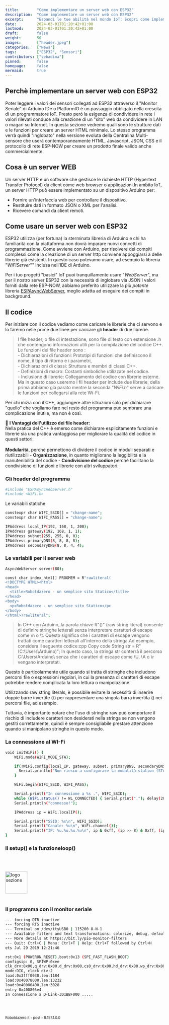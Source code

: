 ```yaml
---
title:        "Come implementare un server web con ESP32"
description:  "Come implementare un server web con ESP32"
excerpt:      "Espandi le tue abilità nel mondo IoT: Scopri come implementare un Server Web con ESP32 - La prima parte della guida completa per creare e gestire un Server Web Utilizzando la potente piattaforma ESP32!..."
date:         2024-03-01T01:20:42+01:00
lastmod:      2024-03-01T01:20:42+01:00
draft:        false
weight:       50
images:       ["header.jpeg"]
categories:   ["News"]
tags:         ["ESP32", "Sensori"]
contributors: ["sebadima"]
pinned:       false
homepage:     false
mermaid:      true
---
```




<!-- 
<img width="300" class="x figure-img img-fluid lazyload blur-up"  src="/images/154.png" alt="schema connessioni">
<strong>1</strong>. <span style="background-color:#eeeeee"> Controllo delle versioni</span>:
img width="70" class="x figure-img img-fluid lazyload blur-up"  src="/hog/inter.svg" alt="logo sezione"><br><br>

```bash
```     
<div class="alert alert-doks d-flexflex-shrink-1" role="alert">🔑.</div>

-->



## Perchè implementare un server web con ESP32

Poter leggere i valori dei sensori collegati ad ESP32 attraverso il "Monitor Seriale" di Arduino IDe o PlatformIO è un passaggio obbligato nella crescita di un programmatore IoT. Presto però la esigenza di condividere in rete i valori rilevati conduce alla creazione di un "sito" web da condividere in LAN o magari su Internet. In questa sezione vedremo quali sono le strutture dati e le funzioni per creare un server HTML minimale. Lo stesso programma verrà quindi "inglobato" nella versione evoluta della Centralina Multi-sensore che userà contemporaneamente HTML, Javascript, JSON, CSS e il protocollo di rete ESP-NOW per creare un prodotto finale valido anche commercialmente.

## Cosa è un server WEB

Un server HTTP è un software che gestisce le richieste HTTP (Hypertext Transfer Protocol) da client come web browser o applicazioni.In ambito IoT, un server HTTP può essere implementato su un dispositivo Arduino per:

- Fornire un'interfaccia web per controllare il dispositivo.
- Restituire dati in formato JSON o XML per l'analisi.
- Ricevere comandi da client remoti.

## Come usare un server web con ESP32

ESP32 utilizza (per fortuna) la sterminata libreria di Arduino e chi ha familiarità con la piattaforma non dovrà imparare nuovi concetti di programmazione. Come avviene con Arduino, per risolvere dei compiti complessi come la creazione di un server http conviene appoggiarsi a delle librerie già esistenti. In questo caso potevamo usare, ad esempio la libreria "*WiFiServer*"" inclusa nell'IDE di Arduino. 

Per i tuo progetti "basici" IoT puoi tranquillamente usare "*WebServer*", ma per il nostro server ESP32 con la necessità di inglobare via JSON i valori forniti dalla rete ESP-NOW, abbiamo preferito utilizzare la più *potente* libreria <a href="https://github.com/me-no-dev/ESPAsyncWebServer" target="_blank">ESPAsyncWebServer</a>, meglio adatta ad eseguire dei compiti in background.

## Il codice

Per iniziare con il codice vediamo come caricare le librerie che ci servono e lo faremo nelle prime due linee per caricare gli **header** di due librerie.

> I file header, o file di intestazione, sono file di testo con estensione .h che contengono informazioni utili per la compilazione del codice C++. <br>Le funzioni dei file header sono :<br>- Dichiarazioni di funzioni: Prototipi di funzioni che definiscono il nome, il tipo di ritorno e i parametri, 
<br>- Dichiarazioni di classi: Struttura e membri di classi C++.
<br>- Definizioni di macro: Costanti simboliche utilizzate nel codice.
<br>- Inclusione di librerie: Collegamento del codice con librerie esterne.
Ma in questo caso useremo i fil header per include due librerie, della prima abbiamo gia parato mentre la seconda "*WiFi.h*" serve a caricare le funzioni per collegarsi alla rete Wi-Fi.

Per chi inizia con il C++, aggiungere altre istruzioni solo per dichiarare "quello" che vogliamo fare nel resto del programma può sembrare una complicazione inutile, ma non è così.

<div class="alert alert-doks d-flexflex-shrink-1" role="alert">🔑
<strong>I Vantaggi dell'utilizzo dei file header:</strong><br>
Nella pratica del C++ è emerso come dichiarare esplicitamente funzioni e librerie sia una pratica vantaggiosa per migliorare la qualità del codice in questi settori:
<br><br><strong>Modularità</strong>, perchè permettono di dividere il codice in moduli separati e riutilizzabili - <strong>Organizzazione</strong>, in quanto migliorano la leggibilità e la manutenibilità del codice - <strong>Condivisione del codice</strong> perchè facilitano la condivisione di funzioni e librerie con altri sviluppatori.
</div>

### Gli header del programma

```bash
#include "ESPAsyncWebServer.h"
#include <WiFi.h>
```    

Le variabili statiche

```bash
constexpr char WIFI_SSID[] = "change-name";
constexpr char WIFI_PASS[] = "change-name";

IPAddress local_IP(192, 168, 1, 200);
IPAddress gateway(192, 168, 1, 1);
IPAddress subnet(255, 255, 0, 0);
IPAddress primaryDNS(8, 8, 8, 8);
IPAddress secondaryDNS(8, 8, 4, 4);
```

### Le variabili per il server web

```bash
AsyncWebServer server(80);

const char index_html[] PROGMEM = R"rawliteral(
<!DOCTYPE HTML><html>
<head>
  <title>Robotdazero - un semplice sito Statico</title>
</head>
<body>
  <p>Robotdazero - un semplice sito Statico</p>
</body>
</html>)rawliteral";
```


> In C++ con Arduino, la parola chiave R"()" (raw string literal) consente di definire stringhe letterali senza interpretare caratteri di escape come \n o \t. Questo significa che i caratteri di escape vengono trattati come caratteri letterali all'interno della stringa.Ad esempio, considera il seguente codice:cpp
Copy code
String str = R"(C:\Users\Arduino\)";
In questo caso, la stringa str conterrà il percorso C:\Users\Arduino\ senza che i caratteri di escape come \U, \A o \r vengano interpretati.

Questo è particolarmente utile quando si tratta di stringhe che includono percorsi file o espressioni regolari, in cui la presenza di caratteri di escape potrebbe rendere complicata la loro lettura o manipolazione.


 Utilizzando raw string literals, è possibile evitare la necessità di inserire doppie barre invertite (\\) per rappresentare una singola barra invertita (\) nei percorsi file, ad esempio.

Tuttavia, è importante notare che l'uso di stringhe raw può comportare il rischio di includere caratteri non desiderati nella stringa se non vengono gestiti correttamente, quindi è sempre consigliabile prestare attenzione quando si manipolano stringhe in questo modo.



### La connessione al WI-Fi

```bash
void initWiFi() {
    WiFi.mode(WIFI_MODE_STA);

    if(!WiFi.config(local_IP, gateway, subnet, primaryDNS, secondaryDNS)) {
      Serial.println("Non riesco a configurare la modalità station (STA)");
    }

    WiFi.begin(WIFI_SSID, WIFI_PASS);

    Serial.printf("In connessione a %s .", WIFI_SSID);
    while (WiFi.status() != WL_CONNECTED) { Serial.print("."); delay(200); }
    Serial.println("connesso!");

    IPAddress ip = WiFi.localIP();

    Serial.printf("SSID: %s\n", WIFI_SSID);
    Serial.printf("Canale: %u\n", WiFi.channel());
    Serial.printf("IP: %u.%u.%u.%u\n", ip & 0xff, (ip >> 8) & 0xff, (ip >> 16) & 0xff, ip >> 24);
}


```

### Il setup() e la funzioneloop()

```bash
```
<br><br><img width="70" class="x figure-img img-fluid lazyload blur-up"  src="/hog/inter.svg" alt="logo sezione"><br><br>

### Il programma con il monitor seriale

```bash
--- forcing DTR inactive
--- forcing RTS inactive
--- Terminal on /dev/ttyUSB0 | 115200 8-N-1
--- Available filters and text transformations: colorize, debug, default, direct, esp32_exception_decoder, hexlify, log2file, nocontrol, printable, send_on_enter, time
--- More details at https://bit.ly/pio-monitor-filters
--- Quit: Ctrl+C | Menu: Ctrl+T | Help: Ctrl+T followed by Ctrl+H
ets Jul 29 2019 12:21:46

rst:0x1 (POWERON_RESET),boot:0x13 (SPI_FAST_FLASH_BOOT)
configsip: 0, SPIWP:0xee
clk_drv:0x00,q_drv:0x00,d_drv:0x00,cs0_drv:0x00,hd_drv:0x00,wp_drv:0x00
mode:DIO, clock div:2
load:0x3fff0030,len:1184
load:0x40078000,len:13232
load:0x40080400,len:3028
entry 0x400805e4
In connessione a D-Link-3D1BBF000 .....
```     



<br>
<br>
<p style="font-size: 0.80em;">Robotdazero.it - post - R.157.1.0.0</p>